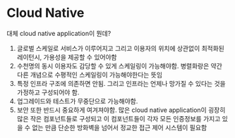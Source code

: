 # Cloud Native

대체 cloud native application이 뭔데?

1. 글로벌 스케일로 서비스가 이루어지고 그리고 이용자의 위치에 상관없이 최적화된 레이턴시, 가용성을 제공할 수 있어야함
2. 수천명의 동시 이용자도 감당할 수 있게 스케일링이 가능해야함. 병렬화랑은 약간 다른 개념으로 수평적인 스케일링이 가능해야한다는 뜻임
3. 특정 인프라 구조에 의존하면 안됨. 그리고 인프라는 언제나 망가질 수 있다는 것을 가정하고 구성되어야 함.&#x20;
4. 업그레이드와 테스트가 무중단으로 가능해야함.&#x20;
5. 보안 또한 반드시 중요하게 여겨져야함. 많은 cloud native application이 굉장히 많은 작은 컴포넌트들로 구성되고 이 컴포넌트들이 각자 모든 인증정보를 가지고 있을 수 없는 만큼 단순한 방화벽을 넘어서 정교한 접근 제어 시스템이 필요함



